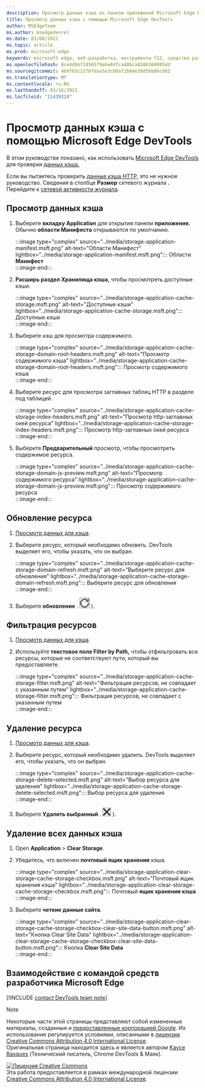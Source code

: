 ```yaml
---
description: Просмотр данных кэша из панели приложений Microsoft Edge DevTools.
title: Просмотр данных кэша с помощью Microsoft Edge DevTools
author: MSEdgeTeam
ms.author: msedgedevrel
ms.date: 03/08/2021
ms.topic: article
ms.prod: microsoft-edge
keywords: microsoft edge, веб-разработка, инструменты f12, средства разработчика
ms.openlocfilehash: 0ce4dbbf2456579abe84fca48bca8106384995dd
ms.sourcegitcommit: 4b9fb5c1176fdaa5e3c60af2b84e38d5bb86cd81
ms.translationtype: MT
ms.contentlocale: ru-RU
ms.lasthandoff: 03/16/2021
ms.locfileid: "11439319"
---
```

<!-- Copyright Kayce Basques 

   Licensed under the Apache License, Version 2.0 (the "License");
   you may not use this file except in compliance with the License.
   You may obtain a copy of the License at

       https://www.apache.org/licenses/LICENSE-2.0

   Unless required by applicable law or agreed to in writing, software
   distributed under the License is distributed on an "AS IS" BASIS,
   WITHOUT WARRANTIES OR CONDITIONS OF ANY KIND, either express or implied.
   See the License for the specific language governing permissions and
   limitations under the License.  -->

# <a name="view-cache-data-with-microsoft-edge-devtools"></a>Просмотр данных кэша с помощью Microsoft Edge DevTools  

В этом руководстве показано, как использовать [Microsoft Edge DevTools][MicrosoftEdgeDevTools] для проверки [данных кэша.][MDNCache]  

Если вы пытаетесь проверить [данные кэша HTTP,][MDNHTTPCaching] это не нужное руководство.  Сведения в столбце **Размер** сетевого журнала **.**  Перейдите к [сетевой активности журнала][DevtoolsNetworkLogActivity].  

## <a name="view-cache-data"></a>Просмотр данных кэша  

1.  Выберите **вкладку Application** для открытия панели **приложения.**  Обычно **области Манифеста** открываются по умолчанию.  
    
    :::image type="complex" source="../media/storage-application-manifest.msft.png" alt-text="Области Манифест" lightbox="../media/storage-application-manifest.msft.png":::
       Области **Манифест**  
    :::image-end:::  
    
1.  **Расширь раздел Хранилища кэша,** чтобы просмотреть доступные кэши.  
    
    :::image type="complex" source="../media/storage-application-cache-storage.msft.png" alt-text="Доступные кэши" lightbox="../media/storage-application-cache-storage.msft.png":::
       Доступные кэши  
    :::image-end:::  
    
1.  Выберите кэш для просмотра содержимого.  
    
    :::image type="complex" source="../media/storage-application-cache-storage-domain-root-headers.msft.png" alt-text="Просмотр содержимого кэша" lightbox="../media/storage-application-cache-storage-domain-root-headers.msft.png":::
       Просмотр содержимого кэша  
    :::image-end:::  
    
1.  Выберите ресурс для просмотра заглавных таблиц HTTP в разделе под таблицей.  
    
    :::image type="complex" source="../media/storage-application-cache-storage-index-headers.msft.png" alt-text="Просмотр http-заглавных окей ресурса" lightbox="../media/storage-application-cache-storage-index-headers.msft.png":::
       Просмотр http-заглавных окей ресурса  
    :::image-end:::  
    
1.  Выберите **Предварительный** просмотр, чтобы просмотреть содержимое ресурса.  
    
    :::image type="complex" source="../media/storage-application-cache-storage-domain-js-preview.msft.png" alt-text="Просмотр содержимого ресурса" lightbox="../media/storage-application-cache-storage-domain-js-preview.msft.png":::
       Просмотр содержимого ресурса  
    :::image-end:::  
    
## <a name="refresh-a-resource"></a>Обновление ресурса  

1.  [Просмотр данных для кэша](#view-cache-data).  
1.  Выберите ресурс, который необходимо обновить.  DevTools выделяет его, чтобы указать, что он выбран.  
    
    :::image type="complex" source="../media/storage-application-cache-storage-domain-refresh.msft.png" alt-text="Выберите ресурс для обновления" lightbox="../media/storage-application-cache-storage-domain-refresh.msft.png":::
       Выберите ресурс для обновления  
    :::image-end:::  
    
1.  Выберите **обновление** \. ![ Обновление ](../media/refresh-icon.msft.png) \).  
    
## <a name="filter-resources"></a>Фильтрация ресурсов  

1.  [Просмотр данных для кэша](#view-cache-data).  
1.  Используйте **текстовое поле Filter by Path,** чтобы отфильтровать все ресурсы, которые не соответствуют пути, который вы предоставляете.  
    
    :::image type="complex" source="../media/storage-application-cache-storage-filter.msft.png" alt-text="Фильтрация ресурсов, не совпадает с указанным путем" lightbox="../media/storage-application-cache-storage-filter.msft.png":::
       Фильтрация ресурсов, не совпадает с указанным путем  
    :::image-end:::  
    
## <a name="delete-a-resource"></a>Удаление ресурса  

1.  [Просмотр данных для кэша](#view-cache-data).  
1.  Выберите ресурс, который необходимо удалить.  DevTools выделяет его, чтобы указать, что он выбран.  
    
    :::image type="complex" source="../media/storage-application-cache-storage-delete-selected.msft.png" alt-text="Выбор ресурса для удаления" lightbox="../media/storage-application-cache-storage-delete-selected.msft.png":::
       Выбор ресурса для удаления  
    :::image-end:::  
    
1.  Выберите **Удалить выбранный** \. ![ Удалить выбранный ](../media/delete-icon.msft.png) \).  
    
## <a name="delete-all-cache-data"></a>Удаление всех данных кэша  

1.  Open **Application**  >  **Clear Storage**.  
1.  Убедитесь, что включен **почтовый ящик хранения** кэша.  
    
    :::image type="complex" source="../media/storage-application-clear-storage-cache-storage-checkbox.msft.png" alt-text="Почтовый ящик хранения кэша" lightbox="../media/storage-application-clear-storage-cache-storage-checkbox.msft.png":::
       Почтовый **ящик хранения кэша**  
    :::image-end:::  
    
1.  Выберите **четкие данные сайта**.  
    
    :::image type="complex" source="../media/storage-application-clear-storage-cache-storage-checkbox-clear-site-data-button.msft.png" alt-text="Кнопка Clear Site Data" lightbox="../media/storage-application-clear-storage-cache-storage-checkbox-clear-site-data-button.msft.png":::
       Кнопка **Clear Site Data**  
    :::image-end:::  
    
## <a name="getting-in-touch-with-the-microsoft-edge-devtools-team"></a>Взаимодействие с командой средств разработчика Microsoft Edge  

[!INCLUDE [contact DevTools team note](../includes/contact-devtools-team-note.md)]  

<!-- links -->  

[MicrosoftEdgeDevTools]: ../../devtools-guide-chromium/index.md "Средства разработки Microsoft Edge (Chromium) | Документы Майкрософт"  
[DevtoolsNetworkLogActivity]: ../network/index.md#log-network-activity  "Журнал сетевой активности | Документы Майкрософт"  

[MDNCache]: https://developer.mozilla.org/docs/Web/API/Cache "Кэш | MDN"  
[MDNHTTPCaching]: https://developer.mozilla.org/docs/Web/HTTP/Caching "Http кэш | MDN"  

> [!NOTE]
> Некоторые части этой страницы представляют собой измененные материалы, созданные и [предоставленные корпорацией Google][GoogleSitePolicies]. Их использование регулируется условиями, описанными в [лицензии Creative Commons Attribution 4.0 International License][CCA4IL].  
> Оригинальная страница [](https://developers.google.com/web/tools/chrome-devtools/storage/cache) находится здесь и является автором [Kayce Basques][KayceBasques] \(Технический писатель, Chrome DevTools \& Маяк\).  

[![Лицензия Creative Commons][CCby4Image]][CCA4IL]  
Эта работа предоставляется в рамках международной лицензии [Creative Commons Attribution 4.0 International License][CCA4IL].  

[CCA4IL]: https://creativecommons.org/licenses/by/4.0  
[CCby4Image]: https://i.creativecommons.org/l/by/4.0/88x31.png  
[GoogleSitePolicies]: https://developers.google.com/terms/site-policies  
[KayceBasques]: https://developers.google.com/web/resources/contributors/kaycebasques  
